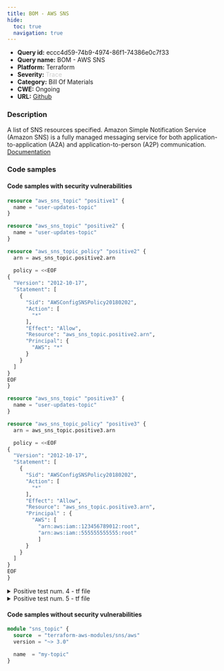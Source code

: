 ```yaml
---
title: BOM - AWS SNS
hide:
  toc: true
  navigation: true
---
```


<style>
  .highlight .hll {
    background-color: #ff171742;
  }
  .md-content {
    max-width: 1100px;
    margin: 0 auto;
  }
</style>

-   **Query id:** eccc4d59-74b9-4974-86f1-74386e0c7f33
-   **Query name:** BOM - AWS SNS
-   **Platform:** Terraform
-   **Severity:** <span style="color:#CCCCCC">Trace</span>
-   **Category:** Bill Of Materials
-   **CWE:** Ongoing
-   **URL:** [Github](https://github.com/Checkmarx/kics/tree/master/assets/queries/terraform/aws_bom/sns)

### Description
A list of SNS resources specified. Amazon Simple Notification Service (Amazon SNS) is a fully managed messaging service for both application-to-application (A2A) and application-to-person (A2P) communication.<br>
[Documentation](https://kics.io)

### Code samples
#### Code samples with security vulnerabilities
```tf title="Positive test num. 1 - tf file" hl_lines="1"
resource "aws_sns_topic" "positive1" {
  name = "user-updates-topic"
}

```
```tf title="Positive test num. 2 - tf file" hl_lines="1"
resource "aws_sns_topic" "positive2" {
  name = "user-updates-topic"
}

resource "aws_sns_topic_policy" "positive2" {
  arn = aws_sns_topic.positive2.arn

  policy = <<EOF
{
  "Version": "2012-10-17",
  "Statement": [
    {
      "Sid": "AWSConfigSNSPolicy20180202",
      "Action": [
        "*"
      ],
      "Effect": "Allow",
      "Resource": "aws_sns_topic.positive2.arn",
      "Principal": {
        "AWS": "*"
      }
    }
  ]
}
EOF
}

```
```tf title="Positive test num. 3 - tf file" hl_lines="1"
resource "aws_sns_topic" "positive3" {
  name = "user-updates-topic"
}

resource "aws_sns_topic_policy" "positive3" {
  arn = aws_sns_topic.positive3.arn

  policy = <<EOF
{
  "Version": "2012-10-17",
  "Statement": [
    {
      "Sid": "AWSConfigSNSPolicy20180202",
      "Action": [
        "*"
      ],
      "Effect": "Allow",
      "Resource": "aws_sns_topic.positive3.arn",
      "Principal" : { 
        "AWS": [ 
          "arn:aws:iam::123456789012:root",
          "arn:aws:iam::555555555555:root" 
          ]
      }
    }
  ]
}
EOF
}

```
<details><summary>Positive test num. 4 - tf file</summary>

```tf hl_lines="1"
resource "aws_sns_topic" "positive4" {
  name = "user-updates-topic"

  policy = <<EOF
{
  "Version": "2012-10-17",
  "Statement": [
    {
      "Sid": "AWSConfigSNSPolicy20180202",
      "Action": [
        "*"
      ],
      "Effect": "Allow",
      "Resource": "aws_sns_topic.positive4.arn",
      "Principal": {
        "AWS": "*"
      }
    }
  ]
}
EOF
}

```
</details>
<details><summary>Positive test num. 5 - tf file</summary>

```tf hl_lines="1"
resource "aws_sns_topic" "positive5" {
   tags = {
    Name = "SNS Topic"
  }

  kms_master_key_id = "alias/aws/sns"

  policy = <<EOF
{
  "Version": "2012-10-17",
  "Statement": [
    {
      "Sid": "AWSConfigSNSPolicy20180202",
      "Action": [
        "*"
      ],
      "Effect": "Allow",
      "Resource": "aws_sns_topic.positive5.arn",
      "Principal" : { 
        "AWS": [ 
          "arn:aws:iam::123456789012:root",
          "arn:aws:iam::555555555555:root" 
          ]
      }
    }
  ]
}
EOF
}

```
</details>


#### Code samples without security vulnerabilities
```tf title="Negative test num. 1 - tf file"
module "sns_topic" {
  source  = "terraform-aws-modules/sns/aws"
  version = "~> 3.0"

  name  = "my-topic"
}

```
